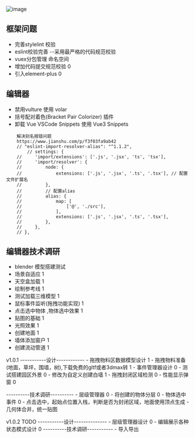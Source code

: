 
![image](https://user-images.githubusercontent.com/38320664/142595939-13c86f1a-6341-4147-899a-91191e894ba5.png)

## 框架问题
- 完善stylelint 校验
- eslint校验完善 --采用最严格的代码规范校验
- vuex分包管理 命名空间
- 增加代码提交规范校验 0
- 引入element-plus 0

## 编辑器
- 禁用vulture 使用 volar
- 括号配对着色(Bracket Pair Colorizer) 插件
- 卸载 Vue VSCode Snippets 使用 Vue3 Snippets
```
    解决别名报错问题 
    https://www.jianshu.com/p/f3f03fa9ab42
    // "eslint-import-resolver-alias": "^1.1.2",
        // settings: {
    //     'import/extensions': ['.js', '.jsx', 'ts', 'tsx'],
    //     'import/resolver': {
    //         node: {
    //             extensions: ['.js', '.jsx', '.ts', '.tsx'], // 配置文件扩展名
    //         },
    //         // 配置alias
    //         alias: {
    //             map: [
    //                 ['@', './src'],
    //             ],
    //             extensions: ['.js', '.jsx', '.ts', '.tsx'],
    //         },
    //     },
    // },
```

## 编辑器技术调研
- blender 模型搭建测试
- 场景自适应 1
- 天空盒加载 1
- 绘制参考线 1
- 测试加载三维模型 1
- 鼠标事件监听(拖拽功能实现) 1
- 点击选中物体 ,物体选中效果 1
- 贴图的基础 1
- 光照效果 1
- 创建地面 1
- 墙体添加窗户 1
- 创建流动管道 1

v1.0.1
-----------设计------------
    - 拖拽物料区数据模型设计 1
    - 拖拽物料准备(地面，草坪，围墙，树),下载免费的gltf或者3dmax转 1
    - 事件管理器设计 0
    - 测试搭建园区外景 0
    - 修改为自定义创建白墙 1
    - 拖拽封闭区域检测 0
    - 性能显示弹窗 0
    
----------技术调研----------
    - 层级管理器 0
    - 将创建的物体分层 0
    - 物体选中事件 0 
    - 点击选中，起始点位置入栈，判断是否为封闭区域，地面使用顶点生成
    - 几何体合并，统一贴图

v1.0.2 TODO
-----------设计--------------
    - 层级管理器设计 0
    - 编辑展示各种状态模式设计 0
----------技术调研-----------
    - 导入导出


